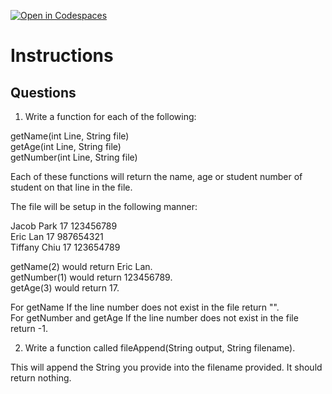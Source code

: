 [![Open in Codespaces](https://classroom.github.com/assets/launch-codespace-2972f46106e565e64193e422d61a12cf1da4916b45550586e14ef0a7c637dd04.svg)](https://classroom.github.com/open-in-codespaces?assignment_repo_id=19086290)
# Instructions  

  ## Questions

1. Write a function for each of the following:</br>

getName(int Line, String file)</br>
getAge(int Line, String file)</br>
getNumber(int Line, String file)</br>

Each of these functions will return the name, age or student number of student on that line in the file.</br>

The file will be setup in the following manner:</br>

Jacob Park 17 123456789</br>
Eric Lan 17 987654321</br>
Tiffany Chiu 17 123654789</br>

getName(2) would return Eric Lan.</br>
getNumber(1) would return 123456789.</br>
getAge(3) would return 17.</br>

For getName If the line number does not exist in the file return "".</br>
For getNumber and getAge If the line number does not exist in the file return -1.</br>

2. Write a function called fileAppend(String output, String filename).</br>

This will append the String you provide into the filename provided. It should return nothing.</br>